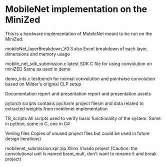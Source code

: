 # MobileNet implementation on the MiniZed
This is a hardware implementation of MobileNet meant to be run on the MiniZed.

mobileNet_layerBreakdown_V0.3.xlsx
	Excel breakdown of each layer, dimensions and memory usage

mobile_net_sdk_submission.c 
	latest SDK C file for using convolution on miniZED
	Same as used in demo

demo_ints.c
	testbench for normal convolution and pointwise convolution
	based on Milder's orignial CLP setup

Documentation
	report and presentation
	report and presentation assets
	
pytorch scripts
	contains pycharm project filesm and data related to extracted
	weights from mobilenet implementation

TB_scripts
	All scripts used to verify basic functionality of the system.
	Some in python, some in C, one in C#

Verilog files
	Copies of unused project files but could be used in future design iterations)
	
mobilenet_submission.xpr.zip
	Xilinx Vivado project
	(Caution: the convolutional unit is named bram_mult, don't want to rename it and break project) 
